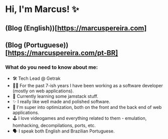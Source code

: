# Hi, I'm Marcus! ✨

## (Blog (English))[https://marcuspereira.com]
## (Blog (Portuguese))[https://marcuspereira.com/pt-BR]

### What do you need to know about me:
- 🛠️ Tech Lead @ Getrak
- 👨‍💻 For the past 7-ish years I have been working as a software developer (mostly on web applications).
- 📘 Currently learning some jamstack stuff.
- ✨ I really like well made and polished software. 
- 👀 I'm super into optimization, both on the front and the back end of web applications.
- 🕹️ I love videogames and everything related to them - emulation, homhacking, decompilations, ports, etc.
- 🗣️ I speak both English and Brazilian Portuguese.
